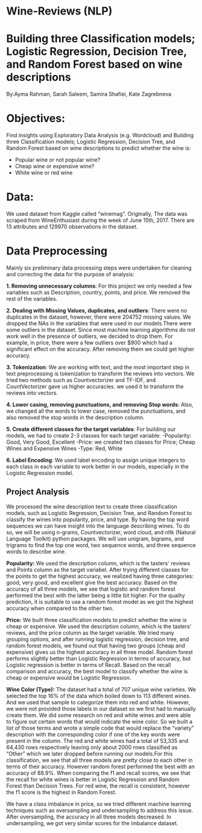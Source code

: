 # Wine-Reviews (NLP)

# Building three Classification models; Logistic Regression, Decision Tree, and Random Forest based on wine descriptions

By:Ayma Rahman, Sarah Saleem, Samira Shafiei, Kate Zagrebneva

# Objectives:
Find insights using Exploratory Data Analysis (e.g. Wordcloud)
and Building three Classification models; Logistic Regression, Decision Tree, and Random Forest based on wine descriptions to predict whether the wine is:
   - Popular wine or not popular wine?
   - Cheap wine or expensive wine?
   - White wine or red wine

# Data: 
We used dataset from Kaggle called “winemag”.  Originally, The data was scraped from WineEnthusiast during the week of June 15th, 2017. There are 13 attributes and 129970 observations in the dataset.

# Data Preprocessing
Mainly six preliminary data processing steps were undertaken for cleaning and correcting the data for the purpose of analysis:

**1. Removing unnecessary columns**: For this project we only needed a few variables such as Description, country, points, and price. We removed the rest of the variables.

**2. Dealing with Missing Values, duplicates, and outliers**: There were no duplicates in the dataset, however, there were 204752 missing values. We dropped the NAs in the variables that were used in our models.There were some outliers in the dataset. Since most machine learning algorithms do not work well in the presence of outliers, we decided to drop them. For example, in price, there were a few outliers over $900 which had a significant effect on the accuracy. After removing them we could get higher accuracy.

**3. Tokenization**: We are working with text, and the most important step in text preprocessing is tokenization to transform the reviews into vectors. We tried two methods such as Countvectorizer and TF-IDF, and CountVectorizer gave us higher accuracies. we used it to transform the reviews into vectors. 

**4. Lower casing, removing punctuations, and removing Stop words**: Also, we changed all the words to lower case, removed the punctuations, and also removed the stop words in the description column.

**5. Create different classes for the target variables**: For building our models, we had to create 2-3 classes for each target variable:
  -Popularity: Good, Very Good, Excellent
  -Price: we created two classes for Price; Cheap Wines and Expensive Wines 
  -Type: Red, White

**6. Label Encoding**: We used label encoding to assign unique integers to each class in each variable to work better in our models, especially in the Logistic Regression model.

## Project Analysis
We processed the wine description text to create three classification models, such as Logistic Regression, Decision Tree, and Random Forest to classify the wines into popularity, price, and type. By having the top word sequences we can have insight into the language describing wines. To do so, we will be using n-grams, Countvectorizer, word cloud, and nltk (Natural Language Toolkit) python packages. We will use unigram, bigrams, and trigrams to find the top one word, two sequence words, and three sequence words to describe wine.

**Popularity:** We used the description column, which is the tasters' reviews and Points column as the target variabel. After trying different classes for the points to get the highest accuracy, we realized having three categories: good, very good, and excellent give the best accuracy. Based on the accuracy of all three models, we see that logistic and random forest performed the best with the latter being a little bit higher. For the quality prediction, it is suitable to use a random forest model as we got the highest accuracy when compared to the other two.

**Price:** We built three classification models to predict whether the wine is cheap or expensive. We used the description column, which is the tasters' reviews, and the price column as the target variable.  We tried many grouping options, and after running logistic regression, decision tree, and random forest models, we found out that having two groups (cheap and expensive) gives us the highest accuracy in all three model. Random forest performs slightly better than Logistic Regression in terms of accuracy, but Logistic regression is better in terms of Recall. Based on the recall comparison and accuracy, the best model to classify whether the wine is cheap or expensive would be Logistic Regression.

**Wine Color (Type):** The dataset had a total of 707 unique wine varieties. We selected the top 16% of the data which boiled down to 113 different wines. And we used that sample to categorize them into red and white. However, we were not provided those labels in our dataset so we first had to manually create them. We did some research on red and white wines and were able to figure out certain words that would indicate the wine color. So we built a list of those terms and wrote a simple code that would replace the “variety” description with the corresponding color if one of the key words were present in the column. The red and white wines had a total of 53,335 and 64,430 rows respectively leaving only about 2000 rows classified as “Other” which we later dropped before running our models.For this classification, we see that all three models are pretty close to each other in terms of their accuracy. However random forest performed the best with an accuracy of 88.9%. When comparing the f1 and recall scores, we see that the recall for white wines is better in Logistic Regression and Random Forest than Decision Trees. For red wine, the recall is consistent, however the f1 score is the highest in Random Forest.

We have a class imbalance in price, so we tried different machine learning techniques such as oversampling and undersampling to address this issue. After oversampling, the accuracy in all three models decreased. In undersampling, we got very similar scores for the imbalance dataset. 


